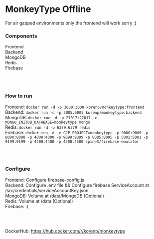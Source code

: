 # MonkeyType Offline

For air gapped environments only the frontend will work sorry :)

### Components
Frontend \
Backend \
MongoDB \
Redis \
Firebase

<br />
<br />

### How to run
Frontend: `docker run -d -p 3000:3000 korenp/monkeytype:frontend` \
Backend: `docker run -d -p 5005:5005 korenp/monkeytype:backend` \
MongoDB: `docker run -d -p 27017:27017 -e MONGO_INITDB_DATABASE=monkeytype mongo` \
Redis: `docker run -d -p 6379:6379 redis` \
Firebase: `docker run -d -e GCP_PROJECT=monkeytype -p 9000:9000 -p 8080:8080 -p 4000:4000 -p 9099:9099 -p 8085:8085 -p 5001:5001 -p 9199:9199 -p 4400:4400 -p 4500:4500 spine3/firebase-emulator`

<br />
<br />

### Configure
Frontend: Configure firebase-config.js \
Backend: Configure .env file && Configure firebase ServiceAccount at /src/credentials/serviceAccountKey.json \
MongoDB: Volume at /data/MongoDB (Optional) \
Redis: Volume at /data (Optional) \
Firebase: :)

<br />
<br />

DockerHub: https://hub.docker.com/r/korenp/monkeytype
